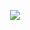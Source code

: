 <p align="center">
  <img src="https://github.com/user-attachments/assets/3a6dcb52-3cf3-4cde-b362-46959a90c178" />
</p>

